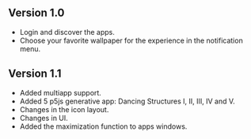 ## Version 1.0
- Login and discover the apps.
- Choose your favorite wallpaper for the experience in the notification menu.

## Version 1.1

- Added multiapp support.
- Added 5 p5js generative app: Dancing Structures I, II, III, IV and V.
- Changes in the icon layout.
- Changes in UI.
- Added the maximization function to apps windows.
